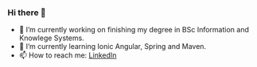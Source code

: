 ### Hi there 👋

<!--
**jmshltt/jmshltt** is a ✨ _special_ ✨ repository because its `README.md` (this file) appears on your GitHub profile.

Here are some ideas to get you started:

- 🔭 I’m currently working on ...
- 🌱 I’m currently learning ...
- 👯 I’m looking to collaborate on ...
- 🤔 I’m looking for help with ...
- 💬 Ask me about ...
- 📫 How to reach me: ...
- 😄 Pronouns: ...
- ⚡ Fun fact: ...
-->
- 🔭 I’m currently working on finishing my degree in BSc Information and Knowlege Systems.
- 🌱 I’m currently learning Ionic Angular, Spring and Maven.
- 📫 How to reach me: [LinkedIn](https://www.linkedin.com/in/james-hulett-255748177)
